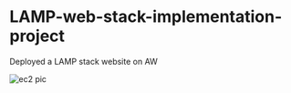 # LAMP-web-stack-implementation-project
Deployed a LAMP stack website on AW

![ec2 pic](https://github.com/titusnangitech/LAMP-web-stack-implementation-project/assets/128609800/c2cc67f8-31d6-4623-a196-23042e51a6d0)
